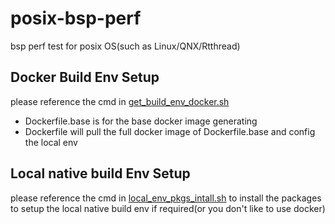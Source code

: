 # posix-bsp-perf
bsp perf test for posix OS(such as Linux/QNX/Rtthread)

## Docker Build Env Setup

please reference the cmd in [get_build_env_docker.sh](./get_build_env_docker.sh)

- Dockerfile.base is for the base docker image generating
- Dockerfile will pull the full docker image of Dockerfile.base and config the local env


## Local native build Env Setup

please reference the cmd in [local_env_pkgs_intall.sh](./local_env_pkgs_intall.sh) to install the packages to setup
the local native build env if required(or you don't like to use docker)
